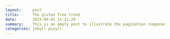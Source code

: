 ```yaml
---
layout:     post
title:      The gluten free trend
date:       2015-09-01 11:21:29
summary:    This is an empty post to illustrate the pagination component with Pixyll.
categories: jekyll pixyll
---
```

